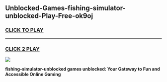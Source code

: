 
## Unblocked-Games-fishing-simulator-unblocked-Play-Free-ok9oj
<h3>
<a href="https://premium76.site?title=fishing-simulator-unblocked&ref=21A">CLICK TO PLAY</a></h3>
<hr>

<h3>
<a href="https://premium76.site?title=fishing-simulator-unblocked&ref=21A">CLICK 2 PLAY</a>
  
</h3>

<a href="https://premium76.site?title=fishing-simulator-unblocked&ref=21A"><img src="https://clearcache.store/games.png"></a>


**fishing-simulator-unblocked games unblocked: Your Gateway to Fun and Accessible Online Gaming**
